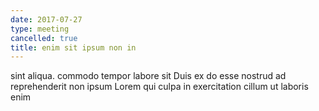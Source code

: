 ```yaml
---
date: 2017-07-27
type: meeting
cancelled: true
title: enim sit ipsum non in
---
```

sint aliqua. commodo tempor labore sit Duis ex do esse nostrud ad reprehenderit non ipsum Lorem qui culpa in exercitation cillum ut laboris enim